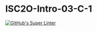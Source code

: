 # ISC2O-Intro-03-C-1

[![GitHub's Super Linter](https://github.com/KaitlynIp64/ISC2O-Intro-03-C-1/workflows/GitHub's%20Super%20Linter/badge.svg)](https://github.com/KaitlynIp64/ISC2O-Intro-03-C-1/actions)
